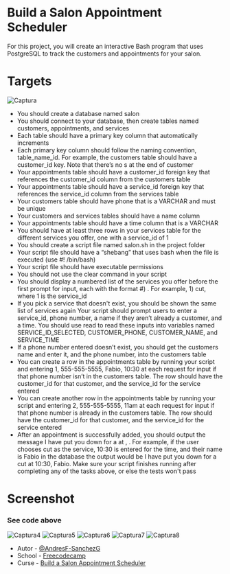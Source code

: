 # Build a Salon Appointment Scheduler

For this project, you will create an interactive Bash program that uses PostgreSQL to track the customers and appointments for your salon.

# Targets
![Captura](https://github.com/AndresF-SanchezG/postgres-challenge3/assets/113924667/18df4b2b-aa24-42c4-9bf2-2f4cf6165cc2)
- You should create a database named salon
- You should connect to your database, then create tables named customers, appointments, and services
- Each table should have a primary key column that automatically increments
- Each primary key column should follow the naming convention, table_name_id. For example, the customers table should have a customer_id key. Note that there’s no s at the end of customer
- Your appointments table should have a customer_id foreign key that references the customer_id column from the customers table
- Your appointments table should have a service_id foreign key that references the service_id column from the services table
- Your customers table should have phone that is a VARCHAR and must be unique
- Your customers and services tables should have a name column
- Your appointments table should have a time column that is a VARCHAR
- You should have at least three rows in your services table for the different services you offer, one with a service_id of 1
- You should create a script file named salon.sh in the project folder
- Your script file should have a “shebang” that uses bash when the file is executed (use #! /bin/bash)
- Your script file should have executable permissions
- You should not use the clear command in your script
- You should display a numbered list of the services you offer before the first prompt for input, each with the format #) <service>. For example, 1) cut, where 1 is the service_id
- If you pick a service that doesn't exist, you should be shown the same list of services again
  Your script should prompt users to enter a service_id, phone number, a name if they aren’t already a customer, and a time. You should use read to read these inputs into variables named   SERVICE_ID_SELECTED, CUSTOMER_PHONE, CUSTOMER_NAME, and SERVICE_TIME
- If a phone number entered doesn’t exist, you should get the customers name and enter it, and the phone number, into the customers table
- You can create a row in the appointments table by running your script and entering 1, 555-555-5555, Fabio, 10:30 at each request for input if that phone number isn’t in the customers      table. The row should have the customer_id for that customer, and the service_id for the service entered
- You can create another row in the appointments table by running your script and entering 2, 555-555-5555, 11am at each request for input if that phone number is already in the customers   table. The row should have the customer_id for that customer, and the service_id for the service entered
- After an appointment is successfully added, you should output the message I have put you down for a <service> at <time>, <name>. For example, if the user chooses cut as the service,       10:30 is entered for the time, and their name is Fabio in the database the output would be I have put you down for a cut at 10:30, Fabio. Make sure your script finishes running after      completing any of the tasks above, or else the tests won't pass

# Screenshot

### See code above
![Captura4](https://github.com/AndresF-SanchezG/postgres-challenge3/assets/113924667/5c5a055f-564d-4592-a635-3a40c4dee548)
![Captura5](https://github.com/AndresF-SanchezG/postgres-challenge3/assets/113924667/6622a1cd-7c60-47ec-ba9f-be7ffa3e75ad)
![Captura6](https://github.com/AndresF-SanchezG/postgres-challenge3/assets/113924667/ab229e89-b88b-4bd1-bc4c-ac0eb8dbf3e0)
![Captura7](https://github.com/AndresF-SanchezG/postgres-challenge3/assets/113924667/73ab57e3-86a1-4e59-a0dc-8e9b7699d047)
![Captura8](https://github.com/AndresF-SanchezG/postgres-challenge3/assets/113924667/f0fe42ef-00d3-40a9-955b-d006e1c2353d)


- Autor - [@AndresF-SanchezG](https://github.com/AndresF-SanchezG)
- School - [Freecodecamp](https://www.freecodecamp.org/)
- Curse - [Build a Salon Appointment Scheduler](https://www.freecodecamp.org/learn/relational-database/build-a-salon-appointment-scheduler-project/build-a-salon-appointment-scheduler)



